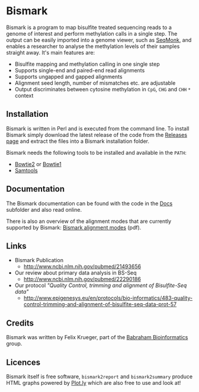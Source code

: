# Bismark

Bismark is a program to map bisulfite treated sequencing reads to a genome of interest and perform methylation calls in a single step. The output can be easily imported into a genome viewer, such as [SeqMonk](http://www.bioinformatics.babraham.ac.uk/projects/seqmonk/), and enables a researcher to analyse the methylation levels of their samples straight away. It's main features are:

* Bisulfite mapping and methylation calling in one single step
* Supports single-end and paired-end read alignments
* Supports ungapped and gapped alignments
* Alignment seed length, number of mismatches etc. are adjustable
* Output discriminates between cytosine methylation in `CpG`, `CHG` and `CHH` `*` context

## Installation
Bismark is written in Perl and is executed from the command line. To install Bismark simply download the latest release of the code from the [Releases page](https://github.com/FelixKrueger/Bismark/releases) and extract the files into a Bismark installation folder.

Bismark needs the following tools to be installed and available in the `PATH`:
* [Bowtie2](http://bowtie-bio.sourceforge.net/bowtie2/) or [Bowtie1](http://bowtie-bio.sourceforge.net/)
* [Samtools](http://www.htslib.org/)

## Documentation
The Bismark documentation can be found with the code in the [Docs](Docs) subfolder and also read online.

There is also an overview of the alignment modes that are currently supported by Bismark: [Bismark alignment modes](http://www.bioinformatics.babraham.ac.uk/projects/bismark/Bismark_alignment_modes.pdf) (pdf).

## Links
* Bismark Publication
    * http://www.ncbi.nlm.nih.gov/pubmed/21493656
* Our review about primary data analysis in BS-Seq
    * http://www.ncbi.nlm.nih.gov/pubmed/22290186
* Our protocol _"Quality Control, trimming and alignment of Bisulfite-Seq data"_
    * http://www.epigenesys.eu/en/protocols/bio-informatics/483-quality-control-trimming-and-alignment-of-bisulfite-seq-data-prot-57

## Credits
Bismark was written by Felix Krueger, part of the [Babraham Bioinformatics](http://www.bioinformatics.babraham.ac.uk/projects/bismark/) group.

## Licences

Bismark itself is free software, `bismark2report` and `bismark2summary` produce HTML graphs powered by [Plot.ly](https://plot.ly/javascript/) which are also free to use and look at!
